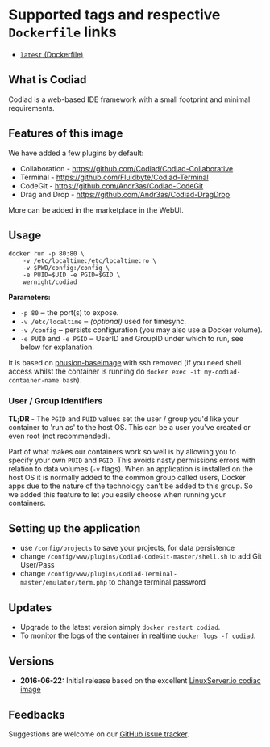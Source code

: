 # Supported tags and respective `Dockerfile` links

  * [`latest` (Dockerfile)](https://github.com/wernight/docker-codiad/blob/master/Dockerfile)


## What is Codiad

Codiad is a web-based IDE framework with a small footprint and minimal requirements.

## Features of this image

We have added a few plugins by default:

  * Collaboration - https://github.com/Codiad/Codiad-Collaborative
  * Terminal - https://github.com/Fluidbyte/Codiad-Terminal
  * CodeGit - https://github.com/Andr3as/Codiad-CodeGit
  * Drag and Drop - https://github.com/Andr3as/Codiad-DragDrop

More can be added in the marketplace in the WebUI.


## Usage

```
docker run -p 80:80 \
    -v /etc/localtime:/etc/localtime:ro \
    -v $PWD/config:/config \
    -e PUID=$UID -e PGID=$GID \
    wernight/codiad
```

**Parameters:**

* `-p 80` ‒ the port(s) to expose.
* `-v /etc/localtime` ‒ *(optional)* used for timesync.
* `-v /config` ‒ persists configuration (you may also use a Docker volume).
* `-e PUID` and `-e PGID` ‒ UserID and GroupID under which to run, see below for explanation.

It is based on [phusion-baseimage](https://github.com/phusion/baseimage-docker) with ssh removed (if you need shell access whilst the container is running do `docker exec -it my-codiad-container-name bash`).


### User / Group Identifiers

**TL;DR** - The `PGID` and `PUID` values set the user / group you'd like your container to 'run as' to the host OS. This can be a user you've created or even root (not recommended).

Part of what makes our containers work so well is by allowing you to specify your own `PUID` and `PGID`. This avoids nasty permissions errors with relation to data volumes (`-v` flags). When an application is installed on the host OS it is normally added to the common group called users, Docker apps due to the nature of the technology can't be added to this group. So we added this feature to let you easily choose when running your containers.

## Setting up the application 

  * use `/config/projects` to save your projects, for data persistence
  * change `/config/www/plugins/Codiad-CodeGit-master/shell.sh` to add Git User/Pass
  * change `/config/www/plugins/Codiad-Terminal-master/emulator/term.php` to change terminal password


## Updates

  * Upgrade to the latest version simply `docker restart codiad`.
  * To monitor the logs of the container in realtime `docker logs -f codiad`.


## Versions

  - **2016-06-22:** Initial release based on the excellent [LinuxServer.io codiac image](https://github.com/linuxserver/docker-codiad)


## Feedbacks

Suggestions are welcome on our [GitHub issue tracker](https://github.com/wernight/docker-codiad/issues).
